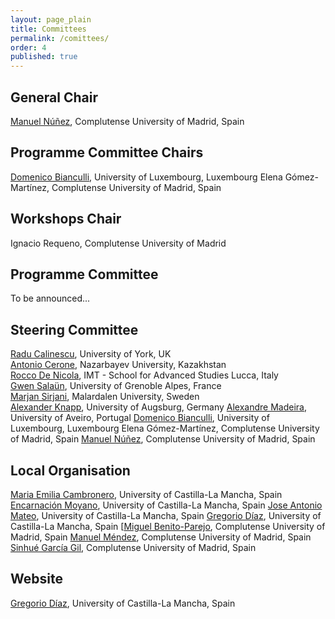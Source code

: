 ```yaml
---
layout: page_plain
title: Committees
permalink: /comittees/
order: 4
published: true
---
```

## General Chair
[Manuel Núñez](https://antares.sip.ucm.es/manolo/), Complutense University of Madrid, Spain

## Programme Committee Chairs
[Domenico Bianculli](https://people.svv.lu/bianculli/), University of Luxembourg, Luxembourg
Elena Gómez-Martínez, Complutense University of Madrid, Spain

## Workshops Chair
Ignacio Requeno, Complutense University of Madrid

## Programme Committee

To be announced...


## Steering Committee
[Radu Calinescu](https://www-users.cs.york.ac.uk/~raduc/), University of York, UK  
[Antonio Cerone](https://nu.edu.kz/faculty/antonio-cerone), Nazarbayev University, Kazakhstan  
[Rocco De Nicola](https://www.imtlucca.it/it/rocco.denicola), IMT - School for Advanced Studies Lucca, Italy  
[Gwen Salaün](http://convecs.inria.fr/people/Gwen.Salaun/), University of Grenoble Alpes, France  
[Marjan Sirjani](http://www.ru.is/faculty/marjan/), Malardalen University, Sweden  
[Alexander Knapp](https://www.uni-augsburg.de/en/fakultaet/fai/informatik/prof/swtsse/staff/), University of Augsburg, Germany
[Alexandre Madeira](https://sweet.ua.pt/madeira/), University of Aveiro, Portugal
[Domenico Bianculli](https://people.svv.lu/bianculli/), University of Luxembourg, Luxembourg
Elena Gómez-Martínez, Complutense University of Madrid, Spain
[Manuel Núñez](https://antares.sip.ucm.es/manolo/), Complutense University of Madrid, Spain

## Local Organisation
[Maria Emilia Cambronero](), University of Castilla-La Mancha, Spain
[Encarnación Moyano](), University of Castilla-La Mancha, Spain
[Jose Antonio Mateo](), University of Castilla-La Mancha, Spain
[Gregorio Díaz](https://directorio.uclm.es/persona.aspx?cod=J4/W666fhV5Dgdj3hBKVxGU4VnuRezNS), University of Castilla-La Mancha, Spain
[[Miguel Benito-Parejo](https://antares.sip.ucm.es/miguel), Complutense University of Madrid, Spain
[Manuel Méndez](), Complutense University of Madrid, Spain
[Sinhué García Gil](https://informatica.ucm.es/directorio/?id=39114), Complutense University of Madrid, Spain


## Website
[Gregorio Díaz](https://directorio.uclm.es/persona.aspx?cod=J4/W666fhV5Dgdj3hBKVxGU4VnuRezNS), University of Castilla-La Mancha, Spain

<!-- Edit the content of this page [here](https://github.com/sefm-conference/2024/blob/main/_pages/committees.md).
{: .editNote}
 -->

